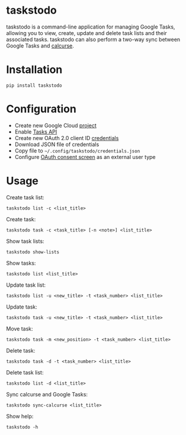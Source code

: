 # taskstodo

taskstodo is a command-line application for managing Google Tasks, allowing you to view, create, update and delete task lists and their associated tasks. taskstodo can also perform a two-way sync between Google Tasks and [calcurse](https://calcurse.org/).

# Installation

```
pip install taskstodo
```

# Configuration

- Create new Google Cloud [project](https://console.cloud.google.com/projectcreate)
- Enable [Tasks API](https://console.cloud.google.com/apis/library/tasks.googleapis.com)
- Create new OAuth 2.0 client ID [credentials](https://console.cloud.google.com/apis/credentials)
- Download JSON file of credentials
- Copy file to `~/.config/taskstodo/credentials.json`
- Configure [OAuth consent screen](https://console.cloud.google.com/apis/credentials/consent) as an external user type

# Usage

Create task list:

```
taskstodo list -c <list_title>
```

Create task:

```
taskstodo task -c <task_title> [-n <note>] <list_title>
```

Show task lists:

```
taskstodo show-lists
```

Show tasks:

```
taskstodo list <list_title>
```

Update task list:

```
taskstodo list -u <new_title> -t <task_number> <list_title>
```

Update task:

```
taskstodo task -u <new_title> -t <task_number> <list_title>
```

Move task:

```
taskstodo task -m <new_position> -t <task_number> <list_title>
```

Delete task:

```
taskstodo task -d -t <task_number> <list_title>
```

Delete task list:

```
taskstodo list -d <list_title>
```

Sync calcurse and Google Tasks:

```
taskstodo sync-calcurse <list_title>
```

Show help:

```
taskstodo -h
```
